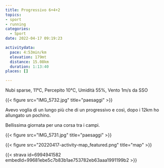 ```yaml
---
title: Progressivo 6+4+2
topics:
- sport
- running
categories: 
  - Sport
date: 2022-04-17 09:19:23

activitydata:
  pace: 4:53min/km
  elevation: 179mt
  distance: 15.08km
  duration: 1:13:40
places: []

---
```


Nubi sparse, 11°C, Percepito 10°C, Umidità 55%, Vento 1m/s da SSO

{{< figure src="IMG_5732.jpg" title="paesaggi" >}}

<!--more-->

Avevo voglia di un lungo più che di un progressivo e così, dopo i 12km ho allungato un pochino.

Bellissima giornata per una corsa tra i campi.

{{< figure src="IMG_5731.jpg" title="paesaggi" >}}

{{<  figure src="20220417-activity-map_featured.png" title="map" >}}

{{< strava id=6994941582 embedId=99681ebe5c7b83b1ae753782eb63aaa1991199b2 >}}

